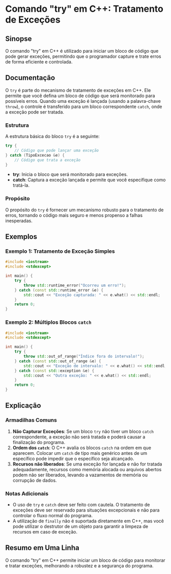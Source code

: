 <!--
Meta Description: # Comando "try" em C++: Tratamento de Exceções ## Sinopse O comando "try" em C++ é utilizado para iniciar um bloco de código que pode gerar exceções, ...
Meta Keywords: try, exceção, catch, std, que
-->

# Comando "try" em C++: Tratamento de Exceções

## Sinopse
O comando "try" em C++ é utilizado para iniciar um bloco de código que pode gerar exceções, permitindo que o programador capture e trate erros de forma eficiente e controlada.

## Documentação
O `try` é parte do mecanismo de tratamento de exceções em C++. Ele permite que você defina um bloco de código que será monitorado para possíveis erros. Quando uma exceção é lançada (usando a palavra-chave `throw`), o controle é transferido para um bloco correspondente `catch`, onde a exceção pode ser tratada.

### Estrutura
A estrutura básica do bloco `try` é a seguinte:

```cpp
try {
    // Código que pode lançar uma exceção
} catch (TipoExcecao &e) {
    // Código que trata a exceção
}
```

- **try**: Inicia o bloco que será monitorado para exceções.
- **catch**: Captura a exceção lançada e permite que você especifique como tratá-la.

### Propósito
O propósito do `try` é fornecer um mecanismo robusto para o tratamento de erros, tornando o código mais seguro e menos propenso a falhas inesperadas.

## Exemplos

### Exemplo 1: Tratamento de Exceção Simples
```cpp
#include <iostream>
#include <stdexcept>

int main() {
    try {
        throw std::runtime_error("Ocorreu um erro!");
    } catch (const std::runtime_error &e) {
        std::cout << "Exceção capturada: " << e.what() << std::endl;
    }
    return 0;
}
```

### Exemplo 2: Múltiplos Blocos `catch`
```cpp
#include <iostream>
#include <stdexcept>

int main() {
    try {
        throw std::out_of_range("Índice fora do intervalo!");
    } catch (const std::out_of_range &e) {
        std::cout << "Exceção de intervalo: " << e.what() << std::endl;
    } catch (const std::exception &e) {
        std::cout << "Outra exceção: " << e.what() << std::endl;
    }
    return 0;
}
```

## Explicação
### Armadilhas Comuns
1. **Não Capturar Exceções**: Se um bloco `try` não tiver um bloco `catch` correspondente, a exceção não será tratada e poderá causar a finalização do programa.
2. **Ordem dos `catch`**: O C++ avalia os blocos `catch` na ordem em que aparecem. Colocar um `catch` de tipo mais genérico antes de um específico pode impedir que o específico seja alcançado.
3. **Recursos não liberados**: Se uma exceção for lançada e não for tratada adequadamente, recursos como memória alocada ou arquivos abertos podem não ser liberados, levando a vazamentos de memória ou corrupção de dados.

### Notas Adicionais
- O uso de `try` e `catch` deve ser feito com cautela. O tratamento de exceções deve ser reservado para situações excepcionais e não para controlar o fluxo normal do programa.
- A utilização de `finally` não é suportada diretamente em C++, mas você pode utilizar o destrutor de um objeto para garantir a limpeza de recursos em caso de exceção.

## Resumo em Uma Linha
O comando "try" em C++ permite iniciar um bloco de código para monitorar e tratar exceções, melhorando a robustez e a segurança do programa.